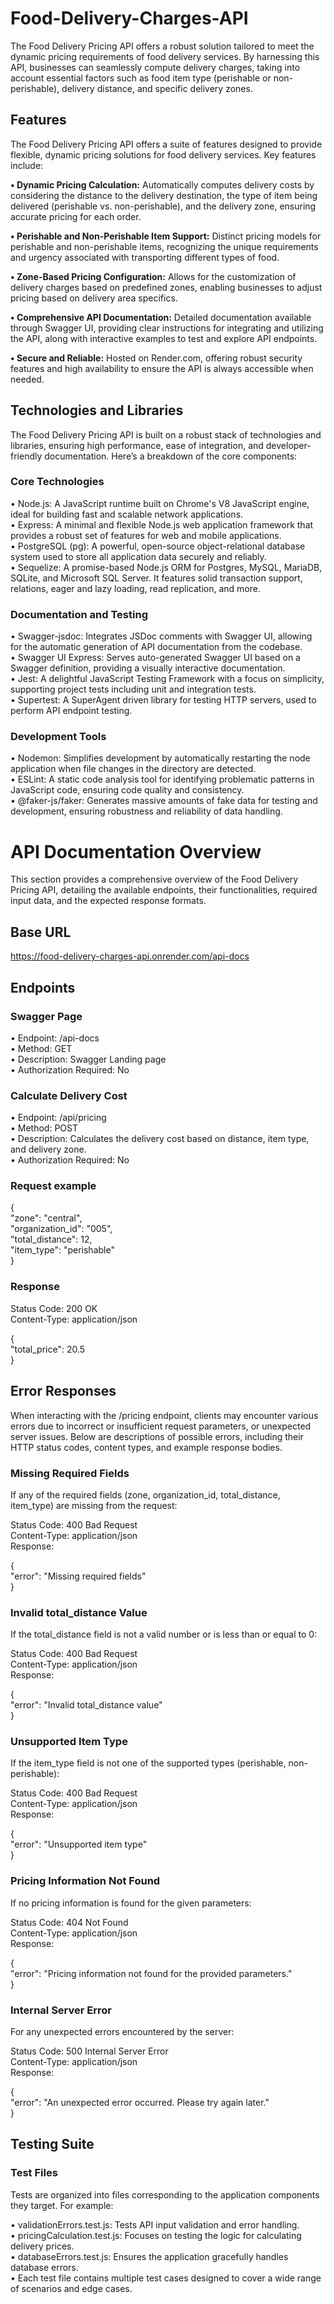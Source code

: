 # Food-Delivery-Charges-API
The Food Delivery Pricing API offers a robust solution tailored to meet the dynamic pricing requirements of food delivery services. By harnessing this API, businesses can seamlessly compute delivery charges, taking into account essential factors such as food item type (perishable or non-perishable), delivery distance, and specific delivery zones.


## Features
The Food Delivery Pricing API offers a suite of features designed to provide flexible, dynamic pricing solutions for food delivery services. Key features include:

**• Dynamic Pricing Calculation:**  Automatically computes delivery costs by considering the distance to the delivery destination, the type of item being delivered (perishable vs. non-perishable), and the delivery zone, ensuring accurate pricing for each order.

**• Perishable and Non-Perishable Item Support:** Distinct pricing models for perishable and non-perishable items, recognizing the unique requirements and urgency associated with transporting different types of food.

**• Zone-Based Pricing Configuration:** Allows for the customization of delivery charges based on predefined zones, enabling businesses to adjust pricing based on delivery area specifics.

**• Comprehensive API Documentation:** Detailed documentation available through Swagger UI, providing clear instructions for integrating and utilizing the API, along with interactive examples to test and explore API endpoints.

**• Secure and Reliable:** Hosted on Render.com, offering robust security features and high availability to ensure the API is always accessible when needed.

## Technologies and Libraries
The Food Delivery Pricing API is built on a robust stack of technologies and libraries, ensuring high performance, ease of integration, and developer-friendly documentation. Here’s a breakdown of the core components:

### Core Technologies
• Node.js: A JavaScript runtime built on Chrome's V8 JavaScript engine, ideal for building fast and scalable network applications.<br />
• Express: A minimal and flexible Node.js web application framework that provides a robust set of features for web and mobile applications.<br />
• PostgreSQL (pg): A powerful, open-source object-relational database system used to store all application data securely and reliably.<br />
• Sequelize: A promise-based Node.js ORM for Postgres, MySQL, MariaDB, SQLite, and Microsoft SQL Server. It features solid transaction support, relations, eager and lazy loading, read replication, and more.

### Documentation and Testing
• Swagger-jsdoc: Integrates JSDoc comments with Swagger UI, allowing for the automatic generation of API documentation from the codebase.<br />
• Swagger UI Express: Serves auto-generated Swagger UI based on a Swagger definition, providing a visually interactive documentation.<br />
• Jest: A delightful JavaScript Testing Framework with a focus on simplicity, supporting project tests including unit and integration tests.<br />
• Supertest: A SuperAgent driven library for testing HTTP servers, used to perform API endpoint testing.

### Development Tools
• Nodemon: Simplifies development by automatically restarting the node application when file changes in the directory are detected.<br />
• ESLint: A static code analysis tool for identifying problematic patterns in JavaScript code, ensuring code quality and consistency.<br />
• @faker-js/faker: Generates massive amounts of fake data for testing and development, ensuring robustness and reliability of data handling.

# API Documentation Overview
This section provides a comprehensive overview of the Food Delivery Pricing API, detailing the available endpoints, their functionalities, required input data, and the expected response formats.

## Base URL
https://food-delivery-charges-api.onrender.com/api-docs
## Endpoints

### Swagger Page
• Endpoint: /api-docs<br />
• Method: GET<br />
• Description: Swagger Landing page<br />
• Authorization Required: No
### Calculate Delivery Cost
• Endpoint: /api/pricing<br />
• Method: POST<br />
• Description: Calculates the delivery cost based on distance, item type, and delivery zone.<br />
• Authorization Required: No

### Request example 

{ <br />
  "zone": "central", <br />
  "organization_id": "005",<br />
  "total_distance": 12,<br />
  "item_type": "perishable"<br />
}

### Response
Status Code: 200 OK<br />
Content-Type: application/json

{<br />
  "total_price": 20.5  <br />
}

## Error Responses
When interacting with the /pricing endpoint, clients may encounter various errors due to incorrect or insufficient request parameters, or unexpected server issues. Below are descriptions of possible errors, including their HTTP status codes, content types, and example response bodies.

### Missing Required Fields

If any of the required fields (zone, organization_id, total_distance, item_type) are missing from the request:

Status Code: 400 Bad Request<br />
Content-Type: application/json<br />
Response:<br />

{<br />
  "error": "Missing required fields" <br />
}
### Invalid total_distance Value

If the total_distance field is not a valid number or is less than or equal to 0:

Status Code: 400 Bad Request<br />
Content-Type: application/json<br />
Response:<br />

{<br />
  "error": "Invalid total_distance value"  <br />
}
### Unsupported Item Type

If the item_type field is not one of the supported types (perishable, non-perishable):

Status Code: 400 Bad Request<br />
Content-Type: application/json<br />
Response:<br />

{ <br />
  "error": "Unsupported item type"  <br />
}

### Pricing Information Not Found

If no pricing information is found for the given parameters:

Status Code: 404 Not Found<br />
Content-Type: application/json<br />
Response:<br />

{<br />
  "error": "Pricing information not found for the provided parameters."  <br />
}

### Internal Server Error

For any unexpected errors encountered by the server:

Status Code: 500 Internal Server Error<br />
Content-Type: application/json<br />
Response:

{<br />
  "error": "An unexpected error occurred. Please try again later." <br />
}

## Testing Suite
### Test Files

Tests are organized into files corresponding to the application components they target. For example:

• validationErrors.test.js: Tests API input validation and error handling.<br />
• pricingCalculation.test.js: Focuses on testing the logic for calculating delivery prices.<br />
• databaseErrors.test.js: Ensures the application gracefully handles database errors.<br />
• Each test file contains multiple test cases designed to cover a wide range of scenarios and edge cases.






